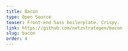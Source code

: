 ```yaml
---
title: Bacon
type: Open Source
teaser: Front-end Sass boilerplate. Crispy.
link: https://github.com/netzstrategen/bacon
slug: bacon
order: 4
---
```

